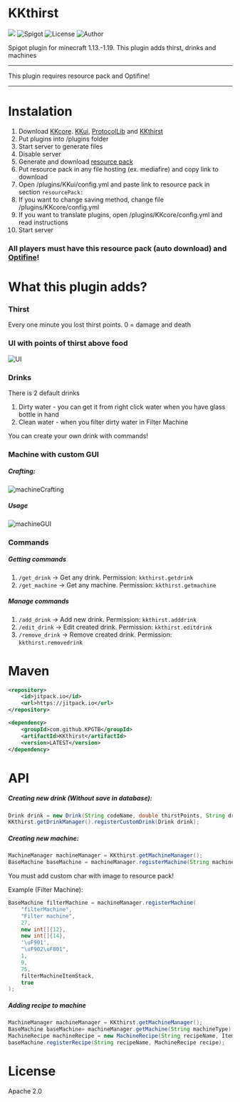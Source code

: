 # KKthirst
[![](https://jitpack.io/v/KPGTB/KKthirst.svg)](https://jitpack.io/#KPGTB/KKthirst)
![Spigot](https://img.shields.io/badge/Spigot-1.13--1.19-yellow)
![License](https://img.shields.io/badge/License-Apache%202.0-orange)
![Author](https://img.shields.io/badge/Author-KPG--TB-green)

Spigot plugin for minecraft 1.13.-1.19. This plugin adds thirst, drinks and machines

---

This plugin requires resource pack and Optifine!

---

# Instalation
1. Download [KKcore](https://github.com/KPGTB/KKcore/releases/tag/v1.0). [KKui](https://github.com/KPGTB/KKui/releases/tag/v1.1), [ProtocolLib](https://www.spigotmc.org/resources/protocollib.1997/) and [KKthirst](https://github.com/KPGTB/KKthirst/releases/tag/v1.0)
2. Put plugins into /plugins folder
3. Start server to generate files
4. Disable server
5. Generate and download [resource pack](https://kpgtb.github.io/KK_resourcepack_generator_website/)
6. Put resource pack in any file hosting (ex. mediafire) and copy link to download
7. Open /plugins/KKui/config.yml and paste link to resource pack in section `resourcePack:`
8. If you want to change saving method, change file /plugins/KKcore/config.yml
9. If you want to translate plugins, open /plugins/KKcore/config.yml and read instructions
10. Start server

### All players must have this resource pack (auto download) and [Optifine](https://optifine.net/downloads)!

# What this plugin adds?

### Thirst

Every one minute you lost thirst points. 0 = damage and death

### UI with points of thirst above food

![UI](https://i.imgur.com/SR2P4zs.png)

### Drinks

There is 2 default drinks
1. Dirty water - you can get it from right click water when you have glass bottle in hand
2. Clean water - when you filter dirty water in Filter Machine

You can create your own drink with commands!

### Machine with custom GUI

##### Crafting:
![machineCrafting](https://i.imgur.com/r2MzZ4C.png)

##### Usage

![machineGUI](https://i.imgur.com/mbc01Yh.png)

### Commands

##### Getting commands
1. `/get_drink` -> Get any drink. Permission: `kkthirst.getdrink`
2. `/get_machine` -> Get any machine. Permission: `kkthirst.getmachine`

##### Manage commands
1. `/add_drink` -> Add new drink. Permission: `kkthirst.adddrink`
2. `/edit_drink` -> Edit created drink. Permission: `kkthirst.editdrink`
3. `/remove_drink` -> Remove created drink. Permission: `kkthirst.removedrink`

# Maven

```xml
<repository>
    <id>jitpack.io</id>
    <url>https://jitpack.io</url>
</repository>
```

```xml
<dependency>
    <groupId>com.github.KPGTB</groupId>
    <artifactId>KKthirst</artifactId>
    <version>LATEST</version>
</dependency>
```

# API

##### Creating new drink (Without save in database):
```java
Drink drink = new Drink(String codeName, double thirstPoints, String drinkName, ArrayList<String> drinkLore, Color drinkColor, int drinkCustomModelData, ArrayList<PotionEffect> drinkEffects);
KKthirst.getDrinkManager().registerCustomDrink(Drink drink);
```

##### Creating new machine:
```java
MachineManager machineManager = KKthirst.getMachineManager();
BaseMachine baseMachine = machineManager.registerMachine(String machineType, String inventoryTitle, int inventorySize, int[] ingredientSlots, int[] resultSlots, Character customInventoryChar, String progressBarChars, int progressBarLength, ItemStack machineItemStack, boolean replace);
```
You must add custom char with image to resource pack!

Example (Filter Machine):
```java
BaseMachine filterMachine = machineManager.registerMachine(
    "filterMachine",
    "Filter machine",
    27,
    new int[]{12},
    new int[]{14},
    '\uF901',
    "\uF902\uF801",
    1,
    9,
    75,
    filterMachineItemStack,
    true
);
```

##### Adding recipe to machine
```java
MachineManager machineManager = KKthirst.getMachineManager();
BaseMachine baseMachine= machineManager.getMachine(String machineType);
MachineRecipe machineRecipe = new MachineRecipe(String recipeName, ItemStack[] ingredients, ItemStack[] result, int workTime);
baseMachine.registerRecipe(String recipeName, MachineRecipe recipe);
```

# License

Apache 2.0






